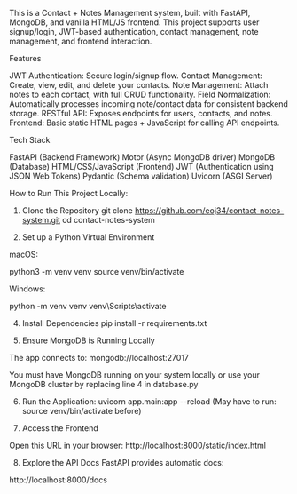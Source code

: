 This is a Contact + Notes Management system, built with FastAPI, MongoDB, and vanilla HTML/JS frontend.
This project supports user signup/login, JWT-based authentication, contact management, note management, and frontend interaction.

Features

JWT Authentication: Secure login/signup flow.
Contact Management: Create, view, edit, and delete your contacts.
Note Management: Attach notes to each contact, with full CRUD functionality.
Field Normalization: Automatically processes incoming note/contact data for consistent backend storage.
RESTful API: Exposes endpoints for users, contacts, and notes.
Frontend: Basic static HTML pages + JavaScript for calling API endpoints.

Tech Stack

FastAPI (Backend Framework)
Motor (Async MongoDB driver)
MongoDB (Database)
HTML/CSS/JavaScript (Frontend)
JWT (Authentication using JSON Web Tokens)
Pydantic (Schema validation)
Uvicorn (ASGI Server)

How to Run This Project Locally: 

1. Clone the Repository
git clone https://github.com/eoj34/contact-notes-system.git
cd contact-notes-system

3. Set up a Python Virtual Environment
   
macOS:

python3 -m venv venv
source venv/bin/activate

Windows:

python -m venv venv
venv\Scripts\activate

4. Install Dependencies
pip install -r requirements.txt

5. Ensure MongoDB is Running Locally
   
The app connects to:
mongodb://localhost:27017

You must have MongoDB running on your system locally or use your MongoDB cluster by replacing line 4 in database.py

6. Run the Application:
uvicorn app.main:app --reload
(May have to run: source venv/bin/activate before)

7. Access the Frontend
   
Open this URL in your browser:
http://localhost:8000/static/index.html

8. Explore the API Docs
FastAPI provides automatic docs:

http://localhost:8000/docs
